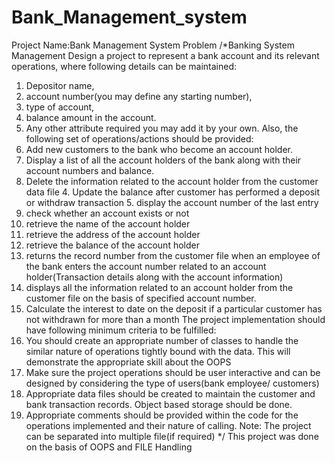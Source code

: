# Bank_Management_system
Project Name:Bank Management System
Problem 
/*Banking System Management 
Design a project to represent a bank account and its relevant operations, where following details can be maintained: 
1. Depositor name, 
2. account number(you may define any starting number), 
3. type of account, 
4. balance amount in the account. 
5. Any other attribute required you may add it by your own. 
Also, the following set of operations/actions should be provided: 
1. Add new customers to the bank who become an account holder. 
2. Display a list of all the account holders of the bank along with their account numbers and balance. 
3. Delete the information related to the account holder from the customer data file 4. Update the balance after customer has performed a deposit or withdraw transaction 5. display the account number of the last entry 
6. check whether an account exists or not 
7. retrieve the name of the account holder 
8. retrieve the address of the account holder 
9. retrieve the balance of the account holder 
10. returns the record number from the customer file when an employee of the bank enters the account number related to an account holder(Transaction details along with the account information) 
11. displays all the information related to an account holder from the customer file on the basis of specified account number. 
12. Calculate the interest to date on the deposit if a particular customer has not withdrawn for more than a month 
The project implementation should have following minimum criteria to be fulfilled:
1. You should create an appropriate number of classes to handle the similar nature of operations tightly bound with the data. This will demonstrate the appropriate skill about the OOPS 
2. Make sure the project operations should be user interactive and can be designed by considering the type of users(bank employee/ customers) 
3. Appropriate data files should be created to maintain the customer and bank transaction records. Object based storage should be done. 
4. Appropriate comments should be provided within the code for the operations implemented and their nature of calling. 
Note: The project can be separated into multiple file(if required)
*/
This project was done on the basis of OOPS and FILE Handling 
